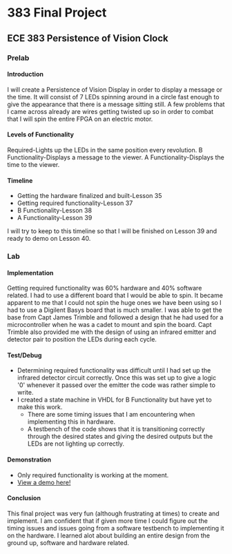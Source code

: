 383 Final Project
====

## ECE 383 Persistence of Vision Clock

### Prelab

#### Introduction
I will create a Persistence of Vision Display in order to display a message or the time. It will consist of 7 LEDs spinning around in a circle fast enough to give the appearance that there is a message sitting still. A few problems that I came across already are wires getting twisted up so in order to combat that I will spin the entire FPGA on an electric motor.

#### Levels of Functionality
Required-Lights up the LEDs in the same position every revolution.
B Functionality-Displays a message to the viewer.
A Functionality-Displays the time to the viewer.

#### Timeline
- Getting the hardware finalized and built-Lesson 35
- Getting required functionality-Lesson 37
- B Functionality-Lesson 38
- A Functionality-Lesson 39

I will try to keep to this timeline so that I will be finished on Lesson 39 and ready to demo on Lesson 40.

### Lab

#### Implementation
Getting required functionality was 60% hardware and 40% software related. I had to use a different board that I would be able to spin. It became apparent to me that I could not spin the huge ones we have been using so I had to use a Digilent Basys board that is much smaller. I was able to get the base from Capt James Trimble and followed a design that he had used for a microcontroller when he was a cadet to mount and spin the board. Capt Trimble also provided me with the design of using an infrared emitter and detector pair to position the LEDs during each cycle.

#### Test/Debug
- Determining required functionality was difficult until I had set up the infrared detector circuit correctly. Once this was set up to give a logic '0' whenever it passed over the emitter the code was rather simple to write.
- I created a state machine in VHDL for B Functionality but have yet to make this work.
    - There are some timing issues that I am encountering when implementing this in hardware.
    - A testbench of the code shows that it is transitioning correctly through the desired states and giving the desired outputs but the LEDs are not lighting up correctly.

#### Demonstration
- Only required functionality is working at the moment.
- [View a demo here!](https://www.youtube.com/watch?v=mZHVS3oJLbI&feature=youtu.be)

#### Conclusion
This final project was very fun (although frustrating at times) to create and implement. I am confident that if given more time I could figure out the timing issues and issues going from a software testbench to implementing it on the hardware. I learned alot about building an entire design from the ground up, software and hardware related.
